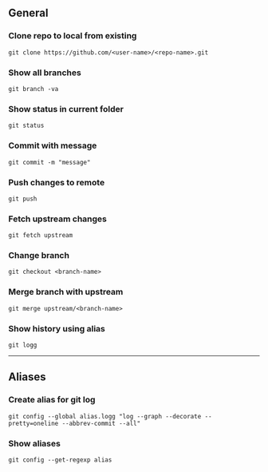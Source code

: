 ## General
### Clone repo to local from existing
`git clone https://github.com/<user-name>/<repo-name>.git`
### Show all branches
`git branch -va`
### Show status in current folder
`git status`
### Commit with message
`git commit -m "message"`
### Push changes to remote
`git push`
### Fetch upstream changes
`git fetch upstream`
### Change branch
`git checkout <branch-name>`
### Merge branch with upstream
`git merge upstream/<branch-name>`
### Show history using alias
`git logg` 

---
## Aliases
### Create alias for git log
`git config --global alias.logg "log --graph --decorate --pretty=oneline --abbrev-commit --all"`
### Show aliases
`git config --get-regexp alias`

